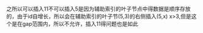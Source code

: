 之所以可以插入11不可以插入5是因为辅助索引的叶子节点中得数据是顺序存放的，由于id自增长，所以会在辅助索引的叶子节(5,3)的右侧插入(5,x) x>3,但是这个是在gap范围内，所以不允许，插入11得问题也是如此